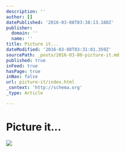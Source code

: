 ```yaml
---
description: ''
author: []
datePublished: '2016-03-08T03:38:13.180Z'
publisher:
  domain: ''
  name: ''
title: Picture it...
dateModified: '2016-03-08T03:31:01.359Z'
sourcePath: _posts/2016-03-08-picture-it.md
published: true
inFeed: true
hasPage: true
inNav: false
url: picture-it/index.html
_context: 'http://schema.org'
_type: Article

---
```

# Picture it...
![](https://the-grid-user-content.s3-us-west-2.amazonaws.com/7e36a94d-627f-440c-84ad-0be844b4673c.png)